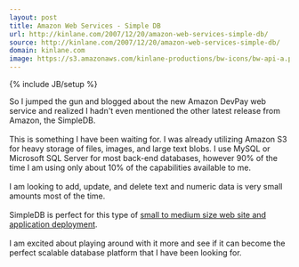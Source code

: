 ```yaml
---
layout: post
title: Amazon Web Services - Simple DB
url: http://kinlane.com/2007/12/20/amazon-web-services-simple-db/
source: http://kinlane.com/2007/12/20/amazon-web-services-simple-db/
domain: kinlane.com
image: https://s3.amazonaws.com/kinlane-productions/bw-icons/bw-api-a.png
---
```

{% include JB/setup %}<p>
     So I jumped the gun and blogged about the new Amazon DevPay web service and realized I hadn't even mentioned the other latest release from Amazon, the SimpleDB.
     <br />
     <br />
     This is something I have been waiting for. I was already utilizing Amazon S3 for heavy storage of files, images, and large text blobs. I use MySQL or Microsoft SQL Server for most back-end databases, however 90% of the time I am using only about 10% of the capabilities available to me.
     <br />
     <br />
     I am looking to add, update, and delete text and numeric data is very small amounts most of the time.
     <br />
     <br />
     SimpleDB is perfect for this type of <a href="http://www.originalwebsolutions.com/">small to medium size web site and application deployment</a>.
     <br />
     <br />
     I am excited about playing around with it more and see if it can become the perfect scalable database platform that I have been looking for.
</p>